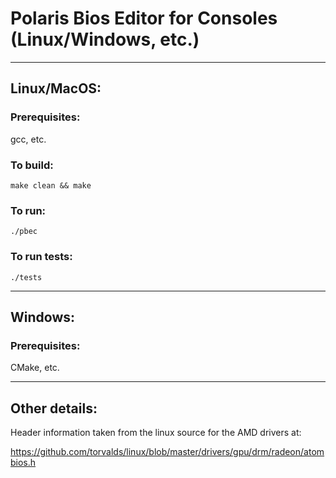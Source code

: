 # Polaris Bios Editor for Consoles (Linux/Windows, etc.)

---

## Linux/MacOS:

### Prerequisites:

gcc, etc.

### To build:

`make clean && make `

### To run:

`./pbec`

### To run tests:

`./tests`

---

## Windows:

### Prerequisites:

CMake, etc.

---

## Other details:

Header information taken from the linux source for the AMD drivers at:

https://github.com/torvalds/linux/blob/master/drivers/gpu/drm/radeon/atombios.h


